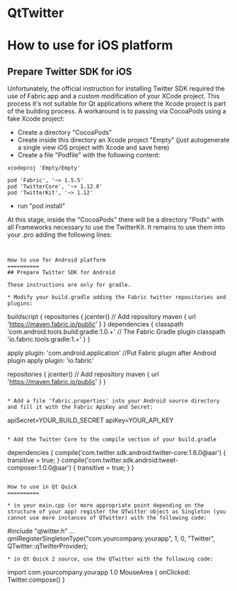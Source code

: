 QtTwitter
==========

How to use for iOS platform
==========
## Prepare Twitter SDK for iOS

Unfortunately, the official instruction for installing Twitter SDK required the use of Fabric.app and a custom modification of your XCode project. This process it's not suitable for Qt applications where the Xcode project is part of the building process.
A workaround is to passing via CocoaPods using a fake Xcode project:

* Create a directory "CocoaPods"
* Create inside this directory an Xcode project "Empty" (just autogenerate a single view iOS project with Xcode and save here)
* Create a file "Podfile" with the following content:
```
xcodeproj 'Empty/Empty'

pod 'Fabric', '~> 1.5.5'
pod 'TwitterCore', '~> 1.12.0'
pod 'TwitterKit', '~> 1.12'
```
* run "pod install"

At this stage, inside the "CocoaPods" there will be a directory "Pods" with all Frameworks necessary to use the TwitterKit.
It remains to use them into your .pro adding the following lines:
```


How to use for Android platform
==========
## Prepare Twitter SDK for Android

These instructions are only for gradle.

* Modify your build.gradle adding the Fabric twitter repositories and plugins:
```
buildscript {
  repositories {
	jcenter()
	// Add repository
	maven { url 'https://maven.fabric.io/public' }
  }
  dependencies {
	classpath 'com.android.tools.build:gradle:1.0.+'
	// The Fabric Gradle plugin
	classpath 'io.fabric.tools:gradle:1.+'
  }
}

apply plugin: 'com.android.application'
//Put Fabric plugin after Android plugin
apply plugin: 'io.fabric'

repositories {
	jcenter()
	// Add repository
	maven { url 'https://maven.fabric.io/public' }
}
```

* Add a file 'fabric.properties' into your Android source directory and fill it with the Fabric ApiKey and Secret:
```
apiSecret=YOUR_BUILD_SECRET
apiKey=YOUR_API_KEY
```

* Add the Twitter Core to the compile section of your build.gradle
```
dependencies {
	compile('com.twitter.sdk.android:twitter-core:1.6.0@aar') {
		transitive = true;
	}
	compile('com.twitter.sdk.android:tweet-composer:1.0.0@aar') {
		transitive = true;
	}
}
```

How to use in Qt Quick
==========

* in your main.cpp (or more appropriate point depending on the structure of your app) register the QTwitter object as Singleton (you cannot use more instances of QTwitter) with the following code:
```
#include "qtwitter.h"
...
qmlRegisterSingletonType<QTwitter>("com.yourcompany.yourapp", 1, 0, "Twitter", QTwitter::qTwitterProvider);
```
* in Qt Quick 2 source, use the QTwitter with the following code:
```
import com.yourcompany.yourapp 1.0
MouseArea {
	onClicked: Twitter.compose()
}
```
